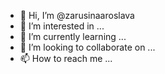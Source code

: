 - 👋 Hi, I’m @zarusinaaroslava
- 👀 I’m interested in ...
- 🌱 I’m currently learning ...
- 💞️ I’m looking to collaborate on ...
- 📫 How to reach me ...

<!---
zarusinaaroslava/zarusinaaroslava is a ✨ special ✨ repository because its `README.md` (this file) appears on your GitHub profile.
You can click the Preview link to take a look at your changes.
--->
